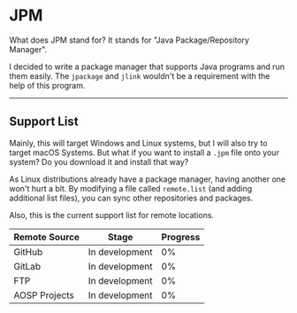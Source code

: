 # JPM
What does JPM stand for? It stands for "Java Package/Repository Manager".

I decided to write a package manager that supports Java programs and run them
easily. The `jpackage` and `jlink` wouldn't be a requirement with the help of this
program.

---

## Support List
Mainly, this will target Windows and Linux systems, but I will also try to target
macOS Systems. But what if you want to install a `.jpm` file onto your system? Do
you download it and install that way?

As Linux distributions already have a package manager, having another one won't
hurt a bit. By modifying a file called `remote.list` (and adding additional list
files), you can sync other repositories and packages.

Also, this is the current support list for remote locations.

| Remote Source | Stage          | Progress |
|---------------|----------------|----------|
| GitHub        | In development | 0%       |
| GitLab        | In development | 0%       |
| FTP           | In development | 0%       |
| AOSP Projects | In development | 0%       |